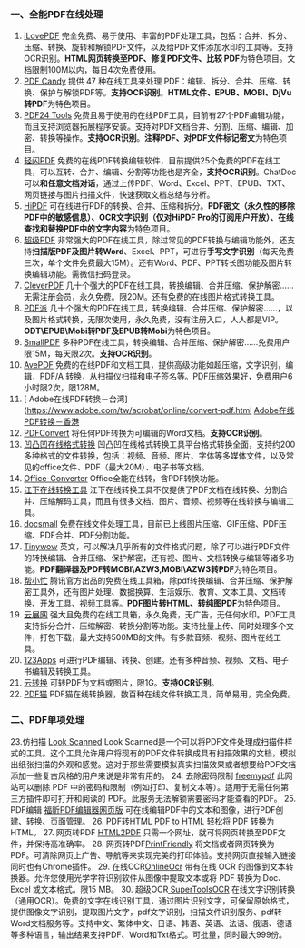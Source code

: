 ### 一、全能PDF在线处理
1. [iLovePDF](https://www.ilovepdf.com/zh-cn)
完全免费、易于使用、丰富的PDF处理工具，包括：合并、拆分、压缩、转换、旋转和解锁PDF文件，以及给PDF文件添加水印的工具等。支持OCR识别。**HTML网页转换至PDF、修复PDF文件、比较 PDF**为特色项目。文档限制100M以内，每日4次免费使用。
2. [PDF Candy](https://pdfcandy.com/cn/)
提供 47 种在线工具来处理 PDF：编辑、拆分、合并、压缩、转换、保护与解锁PDF等。**支持OCR识别**。**HTML文件、EPUB、MOBI、DjVu转PDF**为特色项目。
3. [PDF24 Tools](https://tools.pdf24.org/zh/)
免费且易于使用的在线PDF工具，目前有27个PDF编辑功能，而且支持浏览器拓展程序安装。支持对PDF文档合并、分割、压缩、编辑、加密、转换等操作。**支持OCR识别**。**注释PDF、对PDF文件标记密文**为特色项目。
4. [轻闪PDF]( https://lightpdf.cn/)
免费的在线PDF转换编辑软件，目前提供25个免费的PDF在线工具，可以互转、合并、编辑、分割等功能也是齐全，**支持OCR识别**。ChatDoc可以**和任意文档对话**，通过上传PDF、Word、Excel、PPT、EPUB、TXT、网页链接与图片扫描文件，快速获取文档总结与分析。
5. [HiPDF](https://www.hipdf.cn/)
可在线进行PDF的转换、合并、压缩和拆分。**PDF密文（永久性的移除PDF中的敏感信息）、OCR文字识别（仅对HiPDF Pro的订阅用户开放）、在线查找和替换PDF中的文字内容**为特色项目。
6. [超级PDF](https://xpdf.cn/)
非常强大的PDF在线工具，除过常见的PDF转换与编辑功能外，还支持**扫描版PDF及图片转Word**、Excel、PPT，可进行**手写文字识别**（每天免费三次，单个文件免费最大15M）。还有Word、PDF、PPT转长图功能及图片转换编辑功能。需微信扫码登录。
7. [CleverPDF](https://www.cleverpdf.com/cn)
几十个强大的PDF在线工具，转换编辑、合并压缩、保护解密……无需注册会员，永久免费。限20M。还有免费的在线图片格式转换工具。
8. [PDF派](https://www.pdfpai.com/)
几十个强大的PDF在线工具，转换编辑、合并压缩、保护解密……，以及图片格式转换，无限次使用，永久免费，没有注册入口，人人都是VIP。**ODT\EPUB\Mobi转PDF及EPUB转Mobi**为特色项目。
9. [SmallPDF](https://smallpdf.com/cn)
多种PDF在线工具，转换编辑、合并压缩、保护解密……免费用户限15M，每天限2次。**支持OCR识别**。
10. [AvePDF](https://avepdf.com/zh)
免费的在线PDF和文档工具，提供高级功能如超压缩，文字识别，编辑，PDF/A 转换，从扫描仪扫描和电子签名等。PDF压缩效果好，免费用户6小时限2次，限128M。
11. [ Adobe在线PDF转换－台湾](https://www.adobe.com/tw/acrobat/online/convert-pdf.html
[Adobe在线PDF转换－香港](https://www.adobe.com/hk_zh/acrobat/online/convert-pdf.html)
12. [PDFConvert](https://www.freepdfconvert.com/zh-cn/pdf-to-word)
将任何PDF转换为可编辑的Word文档。**支持OCR识别**。
13. [凹凸凹在线格式转换]( https://www.alltoall.net/)
凹凸凹在线格式转换工具平台格式转换全面，支持约200多种格式的文件转换，包括：视频、音频、图片、字体等多媒体文件，以及常见的office文件、PDF（最大20M）、电子书等文档。
14. [Office-Converter](https://cn.office-converter.com/pdf-converter)
Office全能在线转，含PDF转换功能。
15. [江下在线转换工具](https://www.onlinedo.cn/)
江下在线转换工具不仅提供了PDF文档在线转换、分割合并、压缩解码工具，而且有很多文档、图片、音频、视频等在线转换与编辑工具。
16. [docsmall](https://docsmall.com/pdf-compress)
免费在线文件处理工具，目前已上线图片压缩、GIF压缩、PDF压缩、PDF合并、PDF分割功能。
17. [Tinywow](https://tinywow.com/)
英文，可以解决几乎所有的文件格式问题，除了可以进行PDF文件的转换编辑、合并压缩、保护解密，还有视、图片、文档转换与编辑等诸多功能。**PDF翻译器及PDF转MOBI\AZW3,MOBI\AZW3转PDF**为特色项目。
18. [帮小忙](https://tool.browser.qq.com/category/pdf)
腾讯官方出品的免费在线工具箱，除pdf转换编辑、合并压缩、保护解密工具外，还有图片处理、数据换算、生活娱乐、教育、文本工具、文档转换、开发工具、视频工具等。**PDF图片转HTML、转纯图PDF**为特色项目。
19. [云展网](https://www.yunzhan365.com/tools/pdf-to-word)
强大且免费的在线工具箱，永久免费，无广告，无任何水印。PDF工具支持拆分合并、压缩解密、转换分割等功能。支持批量上传、同时处理多个文件，打包下载，最大支持500MB的文件。有多款音频、视频、图片在线工具。
20. [123Apps](https://pdf.io/tw/)
可进行PDF编辑、转换、创建。还有多种音频、视频、文档、电子书编辑及转换工具。
21. [云转换](https://cloudconvert.com/pdf-to-doc)
可转PDF为文档或图片，限1G。**支持OCR识别**。
22. [PDF猫](https://www.pdfmao.com/)
PDF猫在线转换器，数百种在线文件转换工具，简单易用，完全免费。

### 二、PDF单项处理
23.仿扫描 [Look Scanned](https://lookscanned.io/scan)
Look Scanned是一个可以将PDF文件处理成扫描件样式的工具。这个工具允许用户将现有的PDF文件转换成具有扫描效果的文档，模拟出纸张扫描的外观和感觉。这对于那些需要模拟真实扫描效果或者想要给PDF文档添加一些复古风格的用户来说是非常有用的。
24. 去除密码限制 [freemypdf](http://freemypdf.com/)
此网站可以删除 PDF 中的密码和限制（例如打印、复制文本等）。适用于无需任何第三方插件即可打开和阅读的 PDF。此服务无法解锁需要密码才能查看的PDF。
25. PDF编辑 [福昕PDF编辑器网页版](https://online.foxitsoftware.cn/)
可在线编辑PDF中的文本和图像，进行PDF创建、转换、页面管理。
26. PDF转HTML [PDF to HTML](https://translatewebpages.org/)
轻松将 PDF 转换为 HTML。
27. 网页转PDF [HTML2PDF](https://www.ilovepdf.com/zh-cn/html-to-pdf)
只需一个网址，就可将网页转换至PDF文件，并保持高准确率。
28. 网页转PDF[PrintFriendly](https://www.printfriendly.com/)
将文档或者网页转换为PDF。可清除网页上广告、导航等来实现完美的打印体验。支持网页直接输入链接同时也有Chrome插件。
29. 在线OCR[OnlineOcr](https://www.onlineocr.net/zh_hans/)
带有在线 OCR 的图像到文本转换器。允许您使用光学字符识别软件从图像中提取文本或将 PDF 转换为 Doc、Excel 或文本格式。限15 MB。
30. 超级OCR[ SuperToolsOCR](https://ocr.wdku.net/)
在线文字识别转换（通用OCR）。免费的文字在线识别工具，通过图片识别文字，可保留原始格式，提供图像文字识别，提取图片文字，pdf文字识别，扫描文件识别服务、pdf转Word文档服务等。支持中文、繁体中文、日语、韩语、英语、法语、俄语、德语等多种语言，输出结果支持PDF、Word和Txt格式。可批量，同时最大999份。

